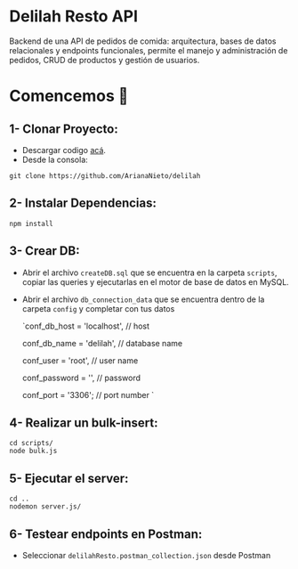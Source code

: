 # Delilah Resto API

Backend de una API de pedidos de comida: arquitectura, bases de datos relacionales y endpoints funcionales, permite el manejo y administración de pedidos, CRUD de productos y gestión de usuarios.

# Comencemos 🚀


## 1- Clonar Proyecto:
- Descargar codigo [acá](https://github.com/ArianaNieto/delilah).
- Desde la consola: 

`git clone https://github.com/ArianaNieto/delilah`

## 2- Instalar Dependencias:
~~~
npm install
~~~

## 3- Crear DB:
- Abrir el archivo `createDB.sql` que se encuentra en la carpeta `scripts`, copiar las queries y ejecutarlas en el motor de base de datos en MySQL.

- Abrir el archivo `db_connection_data` que se encuentra dentro de la carpeta `config` y completar con tus datos

   `conf_db_host = 'localhost', // host
   
    conf_db_name   = 'delilah', // database name
    
    conf_user     = 'root', // user name
    
    conf_password = '', // password
    
    conf_port     = '3306'; // port number
`

## 4- Realizar un bulk-insert:
~~~
cd scripts/
node bulk.js
~~~

## 5- Ejecutar el server:
~~~
cd ..
nodemon server.js/
~~~

## 6- Testear endpoints en Postman:
- Seleccionar `delilahResto.postman_collection.json` desde Postman 
